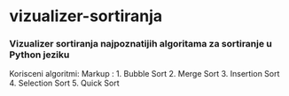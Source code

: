 # vizualizer-sortiranja
### Vizualizer sortiranja najpoznatijih algoritama za sortiranje u Python jeziku
Korisceni algoritmi:
Markup : 1. Bubble Sort
         2. Merge Sort
         3. Insertion Sort
         4. Selection Sort
         5. Quick Sort

